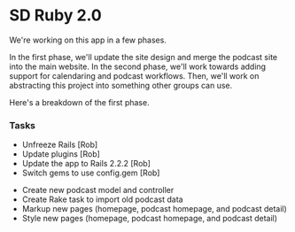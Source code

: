 # SD Ruby 2.0 #

We're working on this app in a few phases.

In the first phase, we'll update the site design and merge the podcast site into the main website. In the second phase, we'll work towards adding support for calendaring and podcast workflows. Then, we'll work on abstracting this project into something other groups can use.

Here's a breakdown of the first phase.

### Tasks ###

* Unfreeze Rails [Rob]
* Update plugins [Rob]
* Update the app to Rails 2.2.2 [Rob]
* Switch gems to use config.gem [Rob]
- Create new podcast model and controller
- Create Rake task to import old podcast data
- Markup new pages (homepage, podcast homepage, and podcast detail)
- Style new pages (homepage, podcast homepage, and podcast detail)

